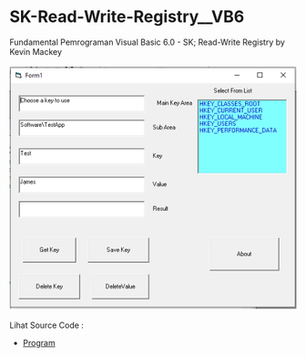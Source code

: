 # SK-Read-Write-Registry__VB6
Fundamental Pemrograman Visual Basic 6.0 - SK; Read-Write Registry by Kevin Mackey<br><br>
<img src="https://github.com/RizkyKhapidsyah/SK-Read-Write-Registry__VB6/blob/master/result/001.PNG"><br><br>
Lihat Source Code : <br>
- <a href="https://github.com/RizkyKhapidsyah/SK-Read-Write-Registry__VB6">Program</a>
